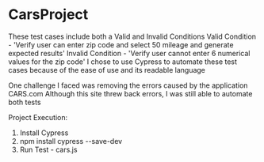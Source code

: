 # CarsProject
These test cases include both a Valid and Invalid Conditions
Valid Condition - 'Verify user can enter zip code and select 50 mileage and generate expected results'
Invalid Condition - 'Verify user cannot enter 6 numerical values for the zip code'
I chose to use Cypress to automate these test cases because of the ease of use and its readable language

One challenge I faced was removing the errors caused by the application CARS.com
Although this site threw back errors, I was still able to automate both tests

Project Execution:
  1) Install Cypress
  2) npm install cypress --save-dev
  3) Run Test - cars.js 
